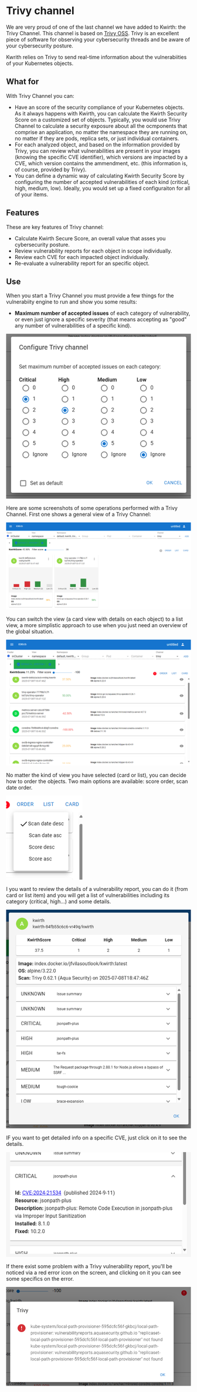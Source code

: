 # Trivy channel
We are very proud of one of the last channel we have added to Kwirth: the Trivy Channel. This channel is based on [Trivy OSS](https://trivy.io). Trivy is an excellent piece of software for observing your cybersecurity threads and be aware of your cybersecurity posture.

Kwrith relies on Trivy to send real-time information about the vulnerabiities of your Kubernetes objects. 

## What for
With Trivy Channel you can:

  - Have an score of the security compliance of your Kubernetes objects. As it always happens with Kwirth, you can calculate the Kwirth Security Score on a customized set of objects. Typically, you would use Trivy Channel to calculate a security exposure about all the ocmponents that comprise an application, no matter the namespace they are running on, no matter if they are pods, replica sets, or just individual containers.
  - For each analyzed object, and based on the information provided by Trivy, you can review what vulnerabilities are present in your images (knowing the specific CVE identifier), which versions are impacted by a CVE, which version contains the ammendment, etc. (this information is, of course, provided by Trivy).
  - You can define a dynamic way of calculating Kwirth Security Score by configuring the number of accepted vulnerabilities of each kind (critical, high, medium, low). Ideally, you would set up a fixed configuraiton for all of your items.

## Features
These are key features of Trivy channel:

  - Calculate Kwirth Secure Score, an overall value that asses you cybersecurity posture.
  - Review vulnerability reports for each object in scope individually.
  - Review each CVE for each impacted object individually.
  - Re-evaluate a vulnerability report for an specific object.

## Use
When you start a Trivy Channel you must provide a few things for the vulnerabiity engine to run and show you some results:

  - **Maximum number of accepted issues** of each category of vulnerability, or even just ignore a specific severity (that means accepting as "good" any number of vulnerabilities of a specific kind).

![trivysetup](./trivy-setup.png)

Here are some screenshots of some operations performed with a Trivy Channel. First one shows a general view of a Trivy Channel:

![trivycard](./trivy-card.png)

You can switch the view (a card view with details on each object) to a list view, a more simplistic approach to use when you just need an overview of the global situation.

![trivylist](./trivy-list.png)

No matter the kind of view you have selected (card or list), you can decide how to order the objects. Two main options are available: score order, scan date order.

![trivyorder](./trivy-sort.png)

I you want to review the details of a vulnerability report, you can do it (from card or list item) and you will get a list of vulnerabilities including its category (critical, high...) and some details.

![trivydetail](./trivy-detail.png)

IF you want to get detailed info on a specific CVE, just click on it to see the details.

![trivycve](./trivy-cve.png)

If there exist some problem with a Trivy vulnerability report, you'll be noticed via a red error icon on the screen, and clicking on it you can see some specifics on the error.

![trivyerror](./trivy-error.png)

